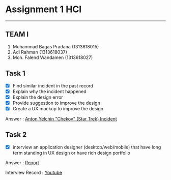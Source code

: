 # Assignment 1 HCI 
- - - -

## TEAM I ##

  1. Muhammad Bagas Pradana (1313618015)
  2. Adi Rahman (1313618037)
  3. Moh. Falend Wandamen (1313618027)

## Task 1 ##

- [x] Find similar incident in the past record
- [x] Explain why the incident happened
- [x] Explain the design error
- [x] Provide suggestion to improve the design
- [x] Create a UX mockup to improve the design

Answer : [Anton Yelchin "Chekov" (Star Trek) Incident](http://www.google.fr/ "Named link title")

## Task 2 ##

- [x] interview an application designer (desktop/web/mobile) that have long term standing in UX design or have rich design portfolio

Answer : [Report]()

Interview Record : [Youtube](https://youtu.be/TEmtc9JOuuA)
